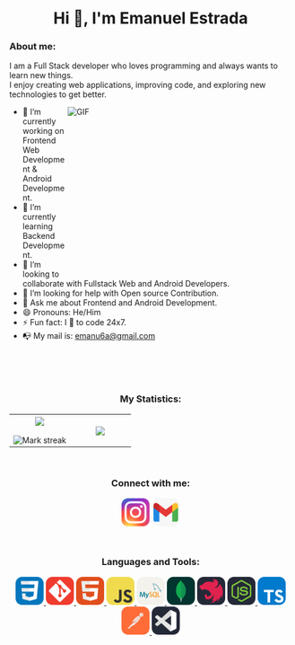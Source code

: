 <h1 align="center">Hi 👋, I'm Emanuel Estrada</h1>

### About me:
I am a Full Stack developer who loves programming and always wants to learn new things.<br/>
I enjoy creating web applications, improving code, and exploring new technologies to get better.

<img align="right" alt="GIF" src="https://media0.giphy.com/media/v1.Y2lkPTc5MGI3NjExbTI2czZ4dDJ4Z2xscnkxdml4Z203ZXFucnV6OG5pYWxrMnk2aWxuYSZlcD12MV9pbnRlcm5hbF9naWZfYnlfaWQmY3Q9Zw/A5yOQJ3X3y0Xyd476S/giphy.gif" width="400" height="295" />

- 🔭 I’m currently working on Frontend Web Development & Android Development.
- 🌱 I’m currently learning Backend Development.
- 👯 I’m looking to collaborate with Fullstack Web and Android Developers.
- 🤔 I’m looking for help with Open source Contribution.
- 💬 Ask me about Frontend and Android Development.
- 😄 Pronouns: He/Him
- ⚡ Fun fact: I 💖 to code 24x7.
- 📭 My mail is: emanu6a@gmail.com  

<br/>
<br/>
<br/>

<h3 align="center">My Statistics:</h3>
<p align="center">
<table align="center">
<tr border="none">
<td width="50%" align="center">
  
  <img  align="center"  src="https://github-readme-stats.vercel.app/api?username=coder-emanuel&theme=dark&show_icons=true&count_private=true" />
  <br></br>
  <img  title="🔥 Get streak stats for your profile at git.io/streak-stats" alt="Mark streak" src="https://github-readme-streak-stats.herokuapp.com/?user=coder-emanuel&theme=dark&hide_border=false" /> 
</td>
<td width="50%" align="center">

  <img  align="center"  src="https://github-readme-stats.anuraghazra1.vercel.app/api/top-langs/?username=coder-emanuel&theme=dark&hide_border=false&no-bg=true&no-frame=true&langs_count=10"/>
  
  </td>
</tr>
</table>

<br/>

<h3 align="center">Connect with me:</h3>
<p align="center">
<a href="" ><img align="center" src="https://github.com/tandpfun/skill-icons/blob/main/icons/Instagram.svg" alt="" height="50" width="50" /></a>
<a><img align="center" src="https://github.com/tandpfun/skill-icons/blob/main/icons/Gmail-Light.svg" alt="" height="50" width="50" /></a>
</p>

<br/>

<h3 align="center">Languages and Tools:</h3>
<p align="center"> </a> <a href="https://developer.mozilla.org/es/docs/Web/CSS" target="_blank" rel="noreferrer"> <img src="https://github.com/tandpfun/skill-icons/blob/main/icons/CSS.svg" alt="css3" width="50" height="50"/> </a> <a href="https://git-scm.com/" target="_blank" rel="noreferrer"> <img src="https://github.com/tandpfun/skill-icons/blob/main/icons/Git.svg" alt="git" width="50" height="50"/> </a> <a href="https://developer.mozilla.org/es/docs/Web/HTML" target="_blank" rel="noreferrer"> <img src="https://github.com/tandpfun/skill-icons/blob/main/icons/HTML.svg" alt="html5" width="50" height="50"/> </a> </a> <a href="https://developer.mozilla.org/en-US/docs/Web/JavaScript" target="_blank" rel="noreferrer"> <img src="https://github.com/tandpfun/skill-icons/blob/main/icons/JavaScript.svg" alt="javascript" width="50" height="50"/> <a href="https://www.mysql.com/" target="_blank" rel="noreferrer"> <img src="https://github.com/tandpfun/skill-icons/blob/main/icons/MySQL-Light.svg" alt="mysql" width="50" height="50"/> </a> <a href="https://www.mongodb.com/" target="_blank" rel="noreferrer"> <img src="https://github.com/tandpfun/skill-icons/blob/main/icons/MongoDB.svg" alt="mongodb" width="50" height="50"/> </a> <a href="https://nestjs.com/" target="_blank" rel="noreferrer"> <img src="https://github.com/tandpfun/skill-icons/blob/main/icons/NestJS-Dark.svg" alt="nestjs" width="50" height="50"/> </a> <a href="https://nodejs.org/en" target="_blank" rel="noreferrer"> <img src="https://github.com/tandpfun/skill-icons/blob/main/icons/NodeJS-Dark.svg" alt="nodejs" width="50" height="50"/> </a> <a href="https://www.typescriptlang.org/" target="_blank" rel="noreferrer"> <img src="https://github.com/tandpfun/skill-icons/blob/main/icons/TypeScript.svg" alt="typescript" width="50" height="50"/> </a> <a href="https://www.postman.com/" target="_blank" rel="noreferrer"> <img src="https://github.com/tandpfun/skill-icons/blob/main/icons/Postman.svg" alt="postman" width="50" height="50"/> </a> <a href="https://code.visualstudio.com/" target="_blank" rel="noreferrer"> <img src="https://github.com/tandpfun/skill-icons/blob/main/icons/VSCode-Dark.svg" alt="vscode" width="50" height="50"/> </a> </p>

